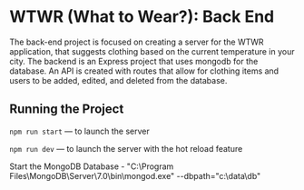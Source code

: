# WTWR (What to Wear?): Back End

The back-end project is focused on creating a server for the WTWR application, that suggests clothing based on the current temperature in your city. The backend is an Express project that uses mongodb for the database. An API is created with routes that allow for clothing items and users to be added, edited, and deleted from the database.

## Running the Project

`npm run start` — to launch the server

`npm run dev` — to launch the server with the hot reload feature

Start the MongoDB Database - "C:\Program Files\MongoDB\Server\7.0\bin\mongod.exe" --dbpath="c:\data\db"
